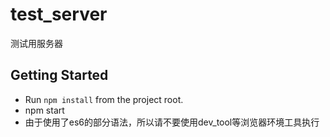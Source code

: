 # test_server
测试用服务器
## Getting Started
* Run `npm install` from the project root.
* npm start
* 由于使用了es6的部分语法，所以请不要使用dev_tool等浏览器环境工具执行
